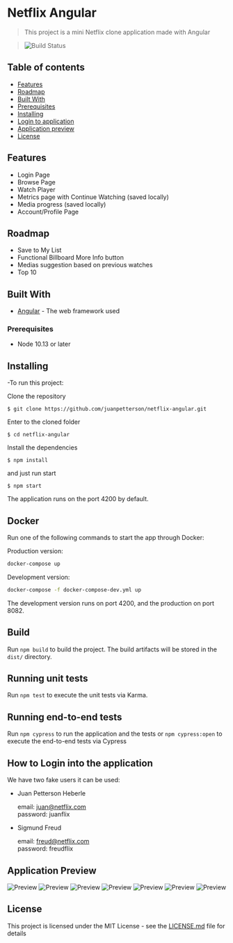 # Netflix Angular
> This project is a mini Netflix clone application made with Angular

> ![Build Status](https://api.travis-ci.org/juanpetterson/netflix-angular.svg?branch=master)

## Table of contents
* [Features](#features)
* [Roadmap](#roadmap)
* [Built With](#built-with)
* [Prerequisites](#prerequisites)
* [Installing](#installing)
* [Login to application](#how-to-login-into-the-application)
* [Application preview](#application-preview)
* [License](#license)


## Features
- Login Page
- Browse Page
- Watch Player
- Metrics page with Continue Watching (saved locally)
- Media progress (saved locally)
- Account/Profile Page

## Roadmap

* Save to My List
* Functional Billboard More Info button
* Medias suggestion based on previous watches
* Top 10
	
## Built With

* [Angular](https://angular.io/docs) - The web framework used
  
### Prerequisites

* Node 10.13 or later
	
## Installing
-To run this project:

Clone the repository
```
$ git clone https://github.com/juanpetterson/netflix-angular.git
```
Enter to the cloned folder

```
$ cd netflix-angular
```
Install the dependencies

```
$ npm install
```
and just run start
```
$ npm start
```
The application runs on the port 4200 by default.

## Docker
Run one of the following commands to start the app through Docker:

Production version:

```bash
docker-compose up
```

Development version:

```bash
docker-compose -f docker-compose-dev.yml up
```
The development version runs on port 4200, and the production on port 8082.

## Build

Run `npm build` to build the project. The build artifacts will be stored in the `dist/` directory.

## Running unit tests

Run `npm test` to execute the unit tests via Karma.

## Running end-to-end tests

Run `npm cypress` to run the application and the tests or `npm cypress:open` to execute the end-to-end tests via Cypress

## How to Login into the application

We have two fake users it can be used:

- Juan Petterson Heberle


    email: juan@netflix.com  
    password: juanflix  
    
- Sigmund Freud


    email: freud@netflix.com  
    password: freudflix  

## Application Preview
![Preview](https://github.com/juanpetterson/netflix-angular/blob/master/src/assets/docs/login-page.png)
![Preview](https://github.com/juanpetterson/netflix-angular/blob/master/src/assets/docs/browse-page.png)
![Preview](https://github.com/juanpetterson/netflix-angular/blob/master/src/assets/docs/browse-page-hover.png)
![Preview](https://github.com/juanpetterson/netflix-angular/blob/master/src/assets/docs/browse-page-details.png)
![Preview](https://github.com/juanpetterson/netflix-angular/blob/master/src/assets/docs/browse-page-originals.png)
![Preview](https://github.com/juanpetterson/netflix-angular/blob/master/src/assets/docs/watch-player.png)
![Preview](https://github.com/juanpetterson/netflix-angular/blob/master/src/assets/docs/account-page.png)

## License

This project is licensed under the MIT License - see the [LICENSE.md](LICENSE.md) file for details
